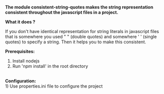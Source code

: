 

<b>The module consistent-string-quotes makes the string representation consistent throughout the javascript files in a project.</b>

<b>What it does ?</b>

If you don't have identical representation for string literals in javascript files that is somewhere you used " " (double quotes) and somewhere ' ' (single quotes) to specify a string. Then it helps you to make this consistent.

<b>Prerequisites:</b><br/>
1) Install nodejs <br/>
2) Run 'npm install' in the root directory<br/>
<br/>
<b>Configuration:</b><br/>
1) Use properties.ini file to configure the project
